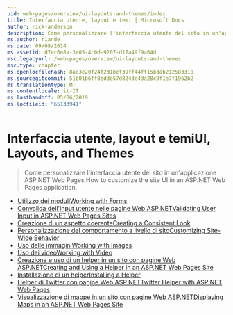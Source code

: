 ```yaml
---
uid: web-pages/overview/ui-layouts-and-themes/index
title: Interfaccia utente, layout e temi | Microsoft Docs
author: rick-anderson
description: Come personalizzare l'interfaccia utente del sito in un'applicazione ASP.NET Web Pages.
ms.author: riande
ms.date: 09/08/2014
ms.assetid: d7ec6e8a-3e05-4c0d-9207-d17a49f9a64d
msc.legacyurl: /web-pages/overview/ui-layouts-and-themes
msc.type: chapter
ms.openlocfilehash: 8ae3e20f24f2d1bef39ff44ff15bdab212583310
ms.sourcegitcommit: 51b01b6ff8edde57d8243e4da28c9f1e7f1962b2
ms.translationtype: MT
ms.contentlocale: it-IT
ms.lasthandoff: 05/06/2019
ms.locfileid: "65133941"
---
```

# <a name="ui-layouts-and-themes"></a><span data-ttu-id="8a88b-103">Interfaccia utente, layout e temi</span><span class="sxs-lookup"><span data-stu-id="8a88b-103">UI, Layouts, and Themes</span></span>

> <span data-ttu-id="8a88b-104">Come personalizzare l'interfaccia utente del sito in un'applicazione ASP.NET Web Pages.</span><span class="sxs-lookup"><span data-stu-id="8a88b-104">How to customize the site UI in an ASP.NET Web Pages application.</span></span>

- [<span data-ttu-id="8a88b-105">Utilizzo dei moduli</span><span class="sxs-lookup"><span data-stu-id="8a88b-105">Working with Forms</span></span>](4-working-with-forms.md)
- [<span data-ttu-id="8a88b-106">Convalida dell'input utente nelle pagine Web ASP.NET</span><span class="sxs-lookup"><span data-stu-id="8a88b-106">Validating User Input in ASP.NET Web Pages Sites</span></span>](validating-user-input-in-aspnet-web-pages-sites.md)
- [<span data-ttu-id="8a88b-107">Creazione di un aspetto coerente</span><span class="sxs-lookup"><span data-stu-id="8a88b-107">Creating a Consistent Look</span></span>](3-creating-a-consistent-look.md)
- [<span data-ttu-id="8a88b-108">Personalizzazione del comportamento a livello di sito</span><span class="sxs-lookup"><span data-stu-id="8a88b-108">Customizing Site-Wide Behavior</span></span>](18-customizing-site-wide-behavior.md)
- [<span data-ttu-id="8a88b-109">Uso delle immagini</span><span class="sxs-lookup"><span data-stu-id="8a88b-109">Working with Images</span></span>](9-working-with-images.md)
- [<span data-ttu-id="8a88b-110">Uso dei video</span><span class="sxs-lookup"><span data-stu-id="8a88b-110">Working with Video</span></span>](10-working-with-video.md)
- [<span data-ttu-id="8a88b-111">Creazione e uso di un helper in un sito con pagine Web ASP.NET</span><span class="sxs-lookup"><span data-stu-id="8a88b-111">Creating and Using a Helper in an ASP.NET Web Pages Site</span></span>](creating-and-using-a-helper-in-an-aspnet-web-pages-site.md)
- [<span data-ttu-id="8a88b-112">Installazione di un helper</span><span class="sxs-lookup"><span data-stu-id="8a88b-112">Installing a Helper</span></span>](installing-helpers.md)
- [<span data-ttu-id="8a88b-113">Helper di Twitter con pagine Web ASP.NET</span><span class="sxs-lookup"><span data-stu-id="8a88b-113">Twitter Helper with ASP.NET Web Pages</span></span>](twitter-helper.md)
- [<span data-ttu-id="8a88b-114">Visualizzazione di mappe in un sito con pagine Web ASP.NET</span><span class="sxs-lookup"><span data-stu-id="8a88b-114">Displaying Maps in an ASP.NET Web Pages Site</span></span>](displaying-maps-in-an-aspnet-web-pages-site.md)
